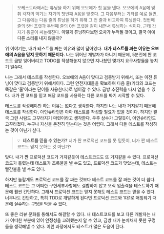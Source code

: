 > 오케스트라에서는 튜닝을 하기 위해 오보에가 첫 음을 낸다. 오보에의 A음에 맞춰 각자의 악기는 자기의 첫번째 A음을 맞춘다. 그 다음부터는 기타를 예로 들면, 그 다음에는 다음 줄의 튜닝을 하기 위해 그 전 줄과 비교하여 튜닝한다. 첫번째 줄의 5번 프렛과 두번째 줄의 0번 프렛을 같이 내면서 튜닝하는 식이다. 근데 갑자기 등골이 싸늘해진다. **이렇게 튜닝하다보면 오차가 누적될 것이고, 결국 아예 다른 소리를 내지 않을까?**
> 

위 이야기는, 내가 테스트를 짜는 이유와 많이 닮아있다. **내가 테스트를 짜는 이유는 오보에의 A음을 믿지 못하기 때문이다.** 나는 뛰어난 개발자가 아니기 때문에, 5분전에 짠 코드도 금방 잊어버리고 TODO를 작성해놓지 않으면 지나쳤던 몇가지 요구사항들을 놓치기 일쑤다.

나는 그래서 테스트를 작성한다. 오보에의 A음이 맞다고 검증받기 위해서, 또는 이전 튜닝이 맞다고 검증받기 위해서이다. 그런 안전지대들을 확보하여 다음 줄(기타와 코드는 똑같은 ‘줄’이라는 단어를 사용한다.)로 넘어갈 수 있다. 금방 추진력을 다시 얻을 수 있다. 내가 짠 코드를 믿고 해당 코드를 사용하는 다른 코드를 짜기 시작할 수 있다.

테스트를 작성해야만 하는 이유는 없다고 생각한다. 하지만 나는 내가 거지같기 때문에 테스트를 작성한다. 아인슈타인은 아마 테스트를 작성할 필요가 없을 것이다. 하지만 결국 그런 사람도 고꾸라지기 마련이라고 생각한다. 우주 상수가 그렇듯이, 아인슈타인도 고꾸라졌다. 누구나 자신을 온전히 믿는다는 것은 어렵다. 그래서 다들 테스트를 작성하는 것이 아닌가 싶다.

> 💡 
**테스트를 믿을 수 있는가?**
너가 짠 프로덕션 코드를 못 믿듯이, 너가 짠 테스트 코드도 믿지 못하는 것 아닌가?
> 

맞다. 내가 짠 프로덕션 코드가 거지같듯이 테스트코드도 또 거지같을 수 있다. 프로덕션 코드가 틀렸는데 테스트가 초록불을 낼 수도 있고, 프로덕션 코드가 맞았는데, 테스트는 빨간불을 낼 수도 있다.

하지만 놀랍게도 프로덕션 코드를 잘 짜는 것보다 테스트 코드를 잘 짜는 것이 더 쉽다. 테스트 코드는 그 어떠한 구현세부사항에도 결합하지 않고 오직 입출력을 테스트하기 때문에 훨씬 간단하다. 그래서 프로덕션 코드는 믿지 못해도 테스트 코드는 믿을 수 있다. 너무나도 간단하고, 특히 TDD로 개발하게 된다면 프로덕션 코드와 1대1로 매칭되기 때문에 실수하는 구멍을 막을 수 있다.

또 좋은 리뷰 문화를 통해서도 해결할 수 있다. 내 테스트코드를 보고 다른 개발자는 내가 어떠한 부분에 있어 안정성을 고려했는지 알 수 있고, 금방 내가 눈치채지 못한 구멍들을 생각해낼 수 있다. 이런 과정에서도 테스트가 많은 도움이 된다.
